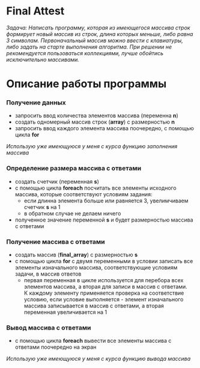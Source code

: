 # Final Attest

*Задача: Написать программу, которая из имеющегося массива строк формирует новый массив из строк, длина которых меньше, либо равна 3 символам. 
Первоначальный массив можно ввести с клавиатуры, либо задать на старте выполнения алгоритма. 
При решении не рекомендуется пользоваться коллекциями, лучше обойтись исключительно массивами.*

# Описание работы программы

### Получение данных
- запросить ввод количества элементов массива (переменна **n**)  
- создать одномерный массив строк (**array**) с размерностью **n**  
- запросить ввод каждого элемента массива поочередно, с помощью цикла **for**

*Использую уже имеющуюся у меня с курса функцию заполнения массива*

### Определение размера массива с ответами
- создать счетчик (переменная **s**)
- с помощью цикла **foreach** посчитать все элементы исходного массива, которые соответствуют условиям задания:
  - если длинна элемента больше или равняется 3, увелимчиваем счетчик **s** на 1
  - в обратном случае не делаем ничего
- полученное значение переменной **s** и будет размерностью массива с ответами

### Получение массива с ответами
- создать массив (**final_array**) с размерностью **s**
- с помощью цикла **for** с двумя переменными в условии записать все элементы изначального массива, соответствующие условиям задачи, в массив ответов
  - первая переменная в цикле используется для перебора всех элементов массива, а вторая для записи в массив с ответами.  
  К каждому элементу применяется проверка на соответствие условию, если условие выполняется - элемент изначального массива записывается в массив с ответами, а вторая переменная увеличивается на 1
 
### Вывод массива с ответами
 - с помощью цикла **foreach** вывести все элементы массива с ответами поочередно на экран

*Использую уже имеющуюся у меня с курса функцию вывода массива*
